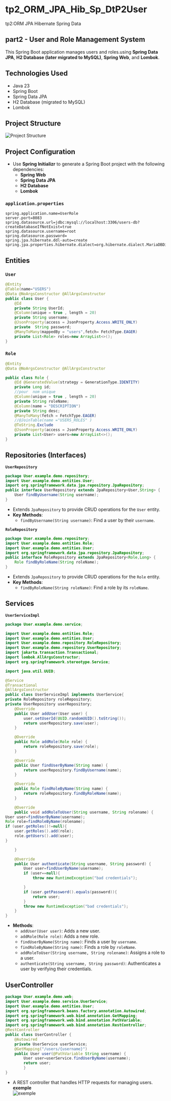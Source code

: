 # tp2_ORM_JPA_Hib_Sp_DtP2User
tp2:ORM JPA Hibernate Spring Data
## part2 - User and Role Management System 
This Spring Boot application manages users and roles.using **Spring Data JPA**, **H2 Database (later migrated to MySQL)**, **Spring Web**, and **Lombok**.

##  Technologies Used
- Java 23
- Spring Boot
- Spring Data JPA
- H2 Database (migrated to MySQL)
- Lombok
##  Project Structure
![Project Structure](./strctPrj.png) 

##  Project Configuration
- Use **Spring Initializr** to generate a Spring Boot project with the following dependencies:
  - **Spring Web**
  - **Spring Data JPA**
  - **H2 Database**
  - **Lombok**
###  `application.properties` 
```properties
spring.application.name=UserRole
server.port=8083
spring.datasource.url=jdbc:mysql://localhost:3306/users-db?createDatabaseIfNotExist=true
spring.datasource.username=root
spring.datasource.password=
spring.jpa.hibernate.ddl-auto=create
spring.jpa.properties.hibernate.dialect=org.hibernate.dialect.MariaDBDialect
```
##  Entities 
### `User`
```java
@Entity
@Table(name="USERS")
@Data @NoArgsConstructor @AllArgsConstructor
public class User {
    @Id
    private String UserId;
    @Column(unique = true , length = 20)
    private String username;
    @JsonProperty(access = JsonProperty.Access.WRITE_ONLY)
    private  String password;
    @ManyToMany(mappedBy = "users",fetch= FetchType.EAGER)
    private List<Role> roles=new ArrayList<>();
}
```
### `Role` 
```java
@Entity
@Data @NoArgsConstructor @AllArgsConstructor

public class Role {
    @Id @GeneratedValue(strategy = GenerationType.IDENTITY)
    private Long id;
    //pour  nom unique
    @Column(unique = true , length = 20)
    private String roleName;
    @Column(name = "DESCRIPTION")
    private String desc;
    @ManyToMany(fetch = FetchType.EAGER)
    //@JoinTable(name ="USERS_ROLES" )
    @ToString.Exclude
    @JsonProperty(access = JsonProperty.Access.WRITE_ONLY)
    private List<User> users=new ArrayList<>();
}
```

## Repositories (Interfaces)
**`UserRepository`**
```java
package User.example.demo.repository;
import User.example.demo.entities.User;
import org.springframework.data.jpa.repository.JpaRepository;
public interface UserRepository extends JpaRepository<User,String> {
    User findByUsername(String username);
}
```
   - Extends `JpaRepository` to provide CRUD operations for the `User` entity.
   - **Key Methods**:
     - `findByUsername(String username)`: Find a user by their `username`.
    
**`RoleRepository`**
```java
package User.example.demo.repository;
import User.example.demo.entities.Role;
import User.example.demo.entities.User;
import org.springframework.data.jpa.repository.JpaRepository;
public interface RoleRepository extends JpaRepository<Role,Long> {
    Role findByRoleName(String roleName);
}
```
   - Extends `JpaRepository` to provide CRUD operations for the `Role` entity.
   - **Key Methods**:
     - `findByRoleName(String roleName)`: Find a role by its `roleName`.

## Services
**`UserServiceImpl`**
```java
package User.example.demo.service;

import User.example.demo.entities.Role;
import User.example.demo.entities.User;
import User.example.demo.repository.RoleRepository;
import User.example.demo.repository.UserRepository;
import jakarta.transaction.Transactional;
import lombok.AllArgsConstructor;
import org.springframework.stereotype.Service;

import java.util.UUID;

@Service
@Transactional
@AllArgsConstructor
public class UserServiceImpl implements UserService{
private RoleRepository roleRepository;
private UserRepository userRepository;
    @Override
    public User addUser(User user) {
        user.setUserId(UUID.randomUUID().toString());
        return userRepository.save(user);
    }

    @Override
    public Role addRole(Role role) {
        return roleRepository.save(role);
    }

    @Override
    public User findUserByName(String name) {
        return userRepository.findByUsername(name);
    }

    @Override
    public Role findRoleByName(String name) {
        return roleRepository.findByRoleName(name);
    }

    @Override
    public void addRoleToUser(String username, String rolename) {
User user=findUserByName(username);
Role role=findRoleByName(rolename);
if (user.getRoles()!=null){
    user.getRoles().add(role);
    role.getUsers().add(user);
}

    }

    @Override
    public User authenticate(String username, String password) {
        User user=findUserByName(username);
        if (user==null){
            throw new RuntimeException("bad credentials");

        }
        if (user.getPassword().equals(password)){
            return user;
        }
        throw new RuntimeException("bad credentials");
    }
}

```
 - **Methods**:
     - `addUser(User user)`: Adds a new user.
     - `addRole(Role role)`: Adds a new role.
     - `findUserByName(String name)`: Finds a user by `username`.
     - `findRoleByName(String name)`: Finds a role by `roleName`.
     - `addRoleToUser(String username, String rolename)`: Assigns a role to a user.
     - `authenticate(String username, String password)`: Authenticates a user by verifying their credentials.    
 ## UserController
```java
package User.example.demo.web;
import User.example.demo.service.UserService;
import User.example.demo.entities.User;
import org.springframework.beans.factory.annotation.Autowired;
import org.springframework.web.bind.annotation.GetMapping;
import org.springframework.web.bind.annotation.PathVariable;
import org.springframework.web.bind.annotation.RestController;
@RestController
public class UserController {
    @Autowired
    private UserService userService;
    @GetMapping("/users/{username}")
    public User user(@PathVariable String username) {
        User user=userService.findUserByName(username);
        return user;
        }
}

```
- A REST controller that handles HTTP requests for managing users.   
**exemple**  
![exemple](./exmp.png)  
